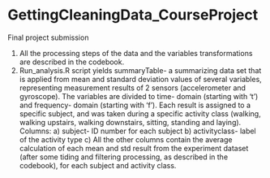# GettingCleaningData_CourseProject
Final project submission

1.	All the processing steps of the data and the variables transformations are described in the codebook.
2.	Run_analysis.R script yields summaryTable- a summarizing data set that is applied from mean and standard deviation values of several variables, representing measurement results of 2 sensors (accelerometer and gyroscope).
 The variables are divided to time- domain (starting with ‘t’) and frequency- domain (starting with ‘f’).
Each result is assigned to a specific subject, and was taken during a specific activity class (walking, walking upstairs, walking downstairs, sitting, standing and laying).
Columns:
a)	subject- ID number for each subject
b)	activityclass- label of the activity type
c)	All the other columns contain the average calculation of each mean and std result from the experiment dataset (after some tiding and filtering processing, as described in the codebook), for each subject and activity class.
